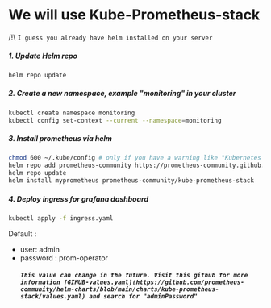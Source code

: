 # We will use Kube-Prometheus-stack

/!\ `I guess you already have helm installed on your server` 

##### 1. Update Helm repo 
```sh
helm repo update
```
##### 2. Create a new namespace, example "monitoring" in your cluster
```sh
kubectl create namespace monitoring
kubectl config set-context --current --namespace=monitoring
``` 
##### 3. Install prometheus via helm
```sh
chmod 600 ~/.kube/config # only if you have a warning like "Kubernetes configuration file is group-readable. This is insecure ..."
helm repo add prometheus-community https://prometheus-community.github.io/helm-charts
helm repo update
helm install myprometheus prometheus-community/kube-prometheus-stack
```
##### 4. Deploy ingress for grafana dashboard
```sh
kubectl apply -f ingress.yaml
```
Default :
- user: admin
- password : prom-operator 
  ##### `This value can change in the future. Visit this github for more information [GIHUB-values.yaml](https://github.com/prometheus-community/helm-charts/blob/main/charts/kube-prometheus-stack/values.yaml) and search for "adminPassword"`

